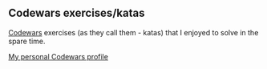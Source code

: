 
## Codewars exercises/katas
[Codewars](https://codewars.com) exercises (as they call them - katas) that I enjoyed to solve in the spare time.

[My personal Codewars profile](https://www.codewars.com/users/arazzz)
